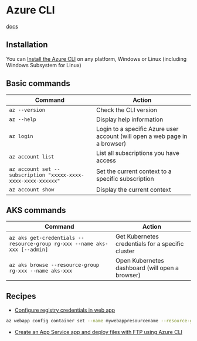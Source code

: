 # Azure CLI

[docs](https://learn.microsoft.com/en-us/cli/azure/?view=azure-cli-latest)

## Installation

You can [Install the Azure CLI](https://docs.microsoft.com/en-us/cli/azure/install-azure-cli) on any platform, Windows or Linux (including Windows Subsystem for Linux)

## Basic commands

Command                                                       | Action
--------------------------------------------------------------|---------------------------------------------------------------------------
`az --version`                                                | Check the CLI version
`az --help`                                                   | Display help information
`az login`                                                    | Login to a specific Azure user account (will open a web page in a browser)
`az account list`                                             | List all subscriptions you have access
`az account set --subscription "xxxxx-xxxx-xxxx-xxxx-xxxxxx"` | Set the current context to a specific subscription
`az account show`                                             | Display the current context

## AKS commands

Command                                                                   | Action
--------------------------------------------------------------------------|--------------------------------------------------
`az aks get-credentials --resource-group rg-xxx --name aks-xxx [--admin]` | Get Kubernetes credentials for a specific cluster
`az aks browse --resource-group rg-xxx --name aks-xxx`                    | Open Kubernetes dashboard (will open a browser)

## Recipes

- [Configure registry credentials in web app](https://docs.microsoft.com/en-us/azure/app-service/containers/tutorial-custom-docker-image#configure-registry-credentials-in-web-app)

```bash
az webapp config container set --name mywebappresourcename --resource-group myresourcegroup --docker-custom-image-name mycontainerregistry.azurecr.io/repositorytname:imagetag --docker-registry-server-url https://mycontainerregistry.azurecr.io --docker-registry-server-user myacruser --docker-registry-server-password myacrpassword
```

- [Create an App Service app and deploy files with FTP using Azure CLI](https://docs.microsoft.com/en-us/azure/app-service/scripts/cli-deploy-ftp)
